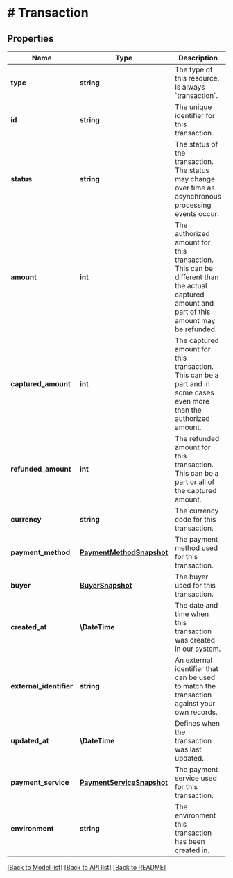 # # Transaction

## Properties

Name | Type | Description | Notes
------------ | ------------- | ------------- | -------------
**type** | **string** | The type of this resource. Is always &#x60;transaction&#x60;. | [optional]
**id** | **string** | The unique identifier for this transaction. | [optional]
**status** | **string** | The status of the transaction. The status may change over time as asynchronous  processing events occur. | [optional]
**amount** | **int** | The authorized amount for this transaction. This can be different than the actual captured amount and part of this amount may be refunded. | [optional]
**captured_amount** | **int** | The captured amount for this transaction. This can be a part and in some cases even more than the authorized amount. | [optional]
**refunded_amount** | **int** | The refunded amount for this transaction. This can be a part or all of the captured amount. | [optional]
**currency** | **string** | The currency code for this transaction. | [optional]
**payment_method** | [**PaymentMethodSnapshot**](PaymentMethodSnapshot.md) | The payment method used for this transaction. | [optional]
**buyer** | [**BuyerSnapshot**](BuyerSnapshot.md) | The buyer used for this transaction. | [optional]
**created_at** | **\DateTime** | The date and time when this transaction was created in our system. | [optional]
**external_identifier** | **string** | An external identifier that can be used to match the transaction against your own records. | [optional]
**updated_at** | **\DateTime** | Defines when the transaction was last updated. | [optional]
**payment_service** | [**PaymentServiceSnapshot**](PaymentServiceSnapshot.md) | The payment service used for this transaction. | [optional]
**environment** | **string** | The environment this transaction has been created in. | [optional]

[[Back to Model list]](../../README.md#models) [[Back to API list]](../../README.md#endpoints) [[Back to README]](../../README.md)
